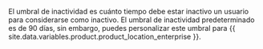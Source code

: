El umbral de inactividad es cuánto tiempo debe estar inactivo un usuario para considerarse como inactivo. El umbral de inactividad predeterminado es de 90 días, sin embargo, puedes personalizar este umbral para {{ site.data.variables.product.product_location_enterprise }}.
